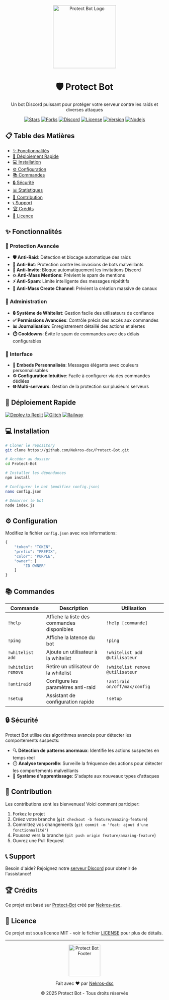<div align="center">
  <img src="https://imgur.com/a/C9Z0Mo0" alt="Protect Bot Logo" width="200"/>
  <h1>🛡️ Protect Bot</h1>
  <p>Un bot Discord puissant pour protéger votre serveur contre les raids et diverses attaques</p>
  
  [![Stars](https://img.shields.io/github/stars/Nekros-dsc/Protect-Bot?style=for-the-badge&logo=github)](https://github.com/Nekros-dsc/Protect-Bot/stargazers)
  [![Forks](https://img.shields.io/github/forks/Nekros-dsc/Protect-Bot?style=for-the-badge&logo=github)](https://github.com/Nekros-dsc/Protect-Bot/network/members)
  [![Discord](https://img.shields.io/discord/903043706410643496?color=5865F2&logo=discord&logoColor=white&style=for-the-badge)](https://discord.gg/zM6ZN9UfRs)
  [![License](https://img.shields.io/github/license/Nekros-dsc/Protect-Bot?style=for-the-badge)](https://github.com/Nekros-dsc/Protect-Bot/blob/main/LICENSE)
  [![Version](https://img.shields.io/badge/version-1.0.0-blue?style=for-the-badge)](https://github.com/Nekros-dsc/Protect-Bot)
  [![Nodejs](https://img.shields.io/badge/node.js-v16+-green?style=for-the-badge&logo=node.js)](https://nodejs.org)
</div>

## 📋 Table des Matières

- [✨ Fonctionnalités](#-fonctionnalités)
- [🚀 Déploiement Rapide](#-déploiement-rapide)
- [💻 Installation](#-installation)
- [⚙️ Configuration](#️-configuration)
- [📚 Commandes](#-commandes)
- [🔒 Sécurité](#-sécurité)
- [📊 Statistiques](#-statistiques)
- [👥 Contribution](#-contribution)
- [📞 Support](#-support)
- [🏆 Crédits](#-crédits)
- [📜 Licence](#-licence)

## ✨ Fonctionnalités

### 🔰 Protection Avancée
- **🛡️ Anti-Raid**: Détection et blocage automatique des raids
- **🤖 Anti-Bot**: Protection contre les invasions de bots malveillants
- **🔗 Anti-Invite**: Bloque automatiquement les invitations Discord
- **💥 Anti-Mass Mentions**: Prévient le spam de mentions
- **⚡ Anti-Spam**: Limite intelligente des messages répétitifs
- **📝 Anti-Mass Create Channel**: Prévient la création massive de canaux

### 💼 Administration
- **🔒 Système de Whitelist**: Gestion facile des utilisateurs de confiance
- **✅ Permissions Avancées**: Contrôle précis des accès aux commandes
- **📊 Journalisation**: Enregistrement détaillé des actions et alertes
- **⏱️ Cooldowns**: Évite le spam de commandes avec des délais configurables

### 🧩 Interface
- **🎨 Embeds Personnalisés**: Messages élégants avec couleurs personnalisables
- **⚙️ Configuration Intuitive**: Facile à configurer via des commandes dédiées
- **🌐 Multi-serveurs**: Gestion de la protection sur plusieurs serveurs

## 🚀 Déploiement Rapide

[![Deploy to Replit](https://replit.com/badge/github/Nekros-dsc/Protect-Bot)](https://replit.com/github/Nekros-dsc/Protect-Bot)
[![Glitch](https://img.shields.io/badge/Glitch-Déployer-purple?style=for-the-badge&logo=glitch)](https://glitch.com/edit/#!/import/github/Nekros-dsc/Protect-Bot)
[![Railway](https://img.shields.io/badge/Railway-Déployer-black?style=for-the-badge&logo=railway)](https://railway.app/new/template/hUh5LC)

## 💻 Installation

```bash
# Cloner le repository
git clone https://github.com/Nekros-dsc/Protect-Bot.git

# Accéder au dossier
cd Protect-Bot

# Installer les dépendances
npm install

# Configurer le bot (modifiez config.json)
nano config.json

# Démarrer le bot
node index.js
```

## ⚙️ Configuration

Modifiez le fichier `config.json` avec vos informations:

```js
{
    "token": "TOKEN",
    "prefix": "PREFIX",
    "color": "PURPLE",
    "owner": [
        "ID OWNER"
    ]
}
```

## 📚 Commandes

| Commande | Description | Utilisation |
|----------|-------------|-------------|
| `!help` | Affiche la liste des commandes disponibles | `!help [commande]` |
| `!ping` | Affiche la latence du bot | `!ping` |
| `!whitelist add` | Ajoute un utilisateur à la whitelist | `!whitelist add @utilisateur` |
| `!whitelist remove` | Retire un utilisateur de la whitelist | `!whitelist remove @utilisateur` |
| `!antiraid` | Configure les paramètres anti-raid | `!antiraid on/off/max/config` |
| `!setup` | Assistant de configuration rapide | `!setup` |

## 🔒 Sécurité

Protect Bot utilise des algorithmes avancés pour détecter les comportements suspects:

- 🔍 **Détection de patterns anormaux**: Identifie les actions suspectes en temps réel
- ⏱️ **Analyse temporelle**: Surveille la fréquence des actions pour détecter les comportements malveillants
- 🧠 **Système d'apprentissage**: S'adapte aux nouveaux types d'attaques

## 👥 Contribution

Les contributions sont les bienvenues! Voici comment participer:

1. Forkez le projet
2. Créez votre branche (`git checkout -b feature/amazing-feature`)
3. Committez vos changements (`git commit -m 'feat: ajout d'une fonctionnalité'`)
4. Poussez vers la branche (`git push origin feature/amazing-feature`)
5. Ouvrez une Pull Request

## 📞 Support

Besoin d'aide? Rejoignez notre [serveur Discord](https://discord.gg/zM6ZN9UfRs) pour obtenir de l'assistance!

## 🏆 Crédits

Ce projet est basé sur [Protect-Bot](https://github.com/Nekros-dsc/Protect-Bot) créé par [Nekros-dsc](https://github.com/Nekros-dsc).

## 📜 Licence

Ce projet est sous licence MIT - voir le fichier [LICENSE](https://github.com/Nekros-dsc/Protect-Bot/blob/main/LICENSE) pour plus de détails.

---

<div align="center">
  <img src="https://imgur.com/a/C9Z0Mo0" alt="Protect Bot Footer" width="100"/>
  <p>Fait avec ❤️ par <a href="https://github.com/Nekros-dsc">Nekros-dsc</a></p>
  <p>© 2025 Protect Bot - Tous droits réservés</p>
</div>
